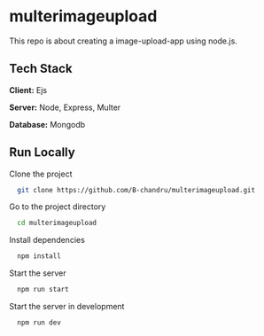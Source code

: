 # multerimageupload

This repo is about creating a image-upload-app using node.js.

## Tech Stack

**Client:** Ejs

**Server:** Node, Express, Multer

**Database:** Mongodb

    
## Run Locally

Clone the project

```bash
  git clone https://github.com/B-chandru/multerimageupload.git
```

Go to the project directory

```bash
  cd multerimageupload
```

Install dependencies

```bash
  npm install
```

Start the server

```bash
  npm run start
```
Start the server in development
```bash
  npm run dev
```


  
